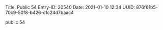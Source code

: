 Title: Public 54
Entry-ID: 20540
Date: 2021-01-10 12:34
UUID: 876f61b5-70c9-50f8-b426-c1c24d7baac4

public 54
